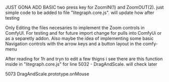 JUST GONA ADD BASIC two press key for ZoomIN(1) and ZoomOUT(2). just simple code to be added to file "litegraph.core.js". 
will update how after testing


Only Editing the files necesaries to implement the Zoom controls in ComfyUI. For testing and for future import change for pulls into ComfyUi or as a separetly addon. Also maybe the idea of implementing some basic Navigation controls with the arrow keys and a button layout in the comfy-menu




After reading for 1h  and tryn to edit a few thigns i see there are this function inside in "litegraph.core.js"  for line 5032 - DragAndScale. will check later


5073 DragAndScale.prototype.onMouse 


